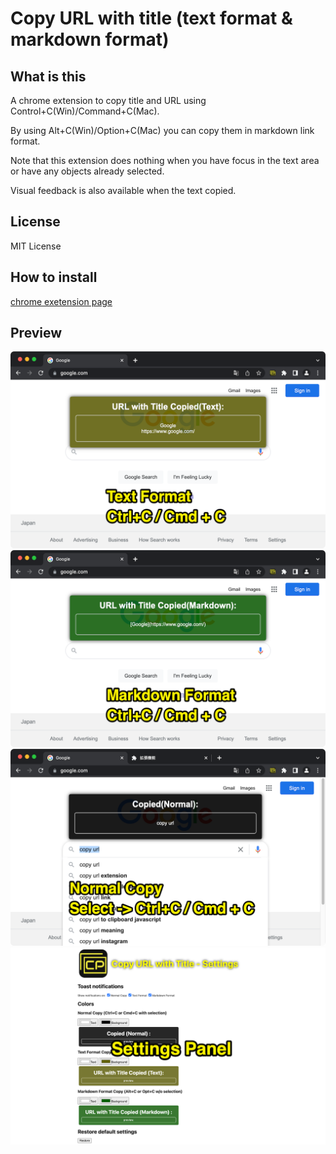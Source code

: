 # Copy URL with title (text format & markdown format)

## What is this

A chrome extension to copy title and URL using Control+C(Win)/Command+C(Mac).

By using Alt+C(Win)/Option+C(Mac) you can copy them in markdown link format.

Note that this extension does nothing when you have focus in the text area or have any objects already selected.

Visual feedback is also available when the text copied.

## License

MIT License

## How to install

[chrome exetension page](https://chrome.google.com/webstore/detail/copy-url-with-title/bpcogbhmkdjaohcmlghhkiohmldpnkoh/)

## Preview

![](extension_page/text.png)
![](extension_page/markdown.png)
![](extension_page/normal.png)
![](extension_page/settings.png)
